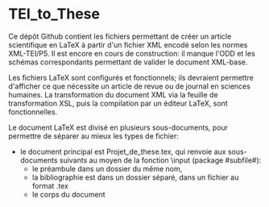 # TEI_to_These

Ce dépôt Github contient les fichiers permettant de créer un article scientifique en LaTeX à partir d'un fichier XML encodé selon les normes XML-TEI/P5. Il est encore en cours de construction: il manque l'ODD et les schémas correspondants permettant de valider le document XML-base. 

Les fichiers LaTeX sont configurés et fonctionnels; ils devraient permettre d'afficher ce que nécessite un article de revue ou de journal en sciences humaines. La transformation du document XML via la feuille de transformation XSL, puis la compilation par un éditeur LaTeX, sont fonctionnelles. 

Le document LaTeX est divisé en plusieurs sous-documents, pour permettre de séparer au mieux les types de fichier:
* le document principal est Projet_de_these.tex, qui renvoie aux sous-documents suivants au moyen de la fonction \input (package #subfile#):
  * le préambule dans un dossier du même nom, 
  * la bibliographie est dans un dossier séparé, dans un fichier au format .tex
  * le corps du document 
